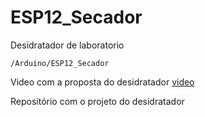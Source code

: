 # ESP12_Secador
 Desidratador de laboratorio

`/Arduino/ESP12_Secador`

Video com a proposta do desidratador [video](videos/Montando_desidratador_v2_legendas.mp4)

Repositório com o projeto do desidratador




